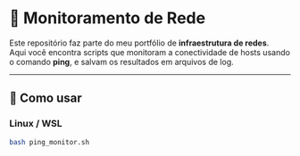 # 📡 Monitoramento de Rede

Este repositório faz parte do meu portfólio de **infraestrutura de redes**.  
Aqui você encontra scripts que monitoram a conectividade de hosts usando o comando **ping**, e salvam os resultados em arquivos de log.

---

## 🚀 Como usar

### Linux / WSL
```bash
bash ping_monitor.sh

